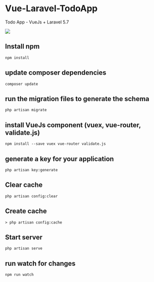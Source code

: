 # Vue-Laravel-TodoApp
Todo App - VueJs + Laravel 5.7

![](gs://look24-notification.appspot.com/Vue-Laravel-Todo.gif)

## Install npm 
```batch
npm install
```

## update composer dependencies
```batch
composer update
```

## run the migration files to generate the schema
```batch
php artisan migrate
```

## install VueJs component (vuex, vue-router, validate.js)
```batch
npm install --save vuex vue-router validate.js
```

## generate a key for your application
```batch
php artisan key:generate
```

## Clear cache
```batch
php artisan config:clear
```

## Create cache
```batch
> php artisan config:cache
```

## Start server
```batch
php artisan serve
```

## run watch for changes
```batch
npm run watch
```